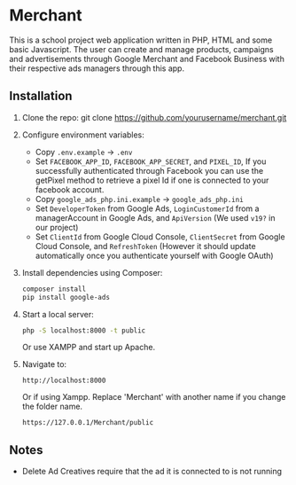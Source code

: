 # Merchant
This is a school project web application written in PHP, HTML and some basic Javascript. The user can create and manage products, campaigns and advertisements through Google Merchant and Facebook Business with their respective ads managers through this app.

## Installation

1. Clone the repo:
    git clone https://github.com/yourusername/merchant.git

2. Configure environment variables:
    - Copy `.env.example` → `.env`
    - Set `FACEBOOK_APP_ID`, `FACEBOOK_APP_SECRET`, and `PIXEL_ID`, If you successfully authenticated through Facebook you can use the getPixel method to retrieve a pixel Id if one is connected to your facebook account.
    - Copy `google_ads_php.ini.example` → `google_ads_php.ini`
    - Set `DeveloperToken` from Google Ads, `LoginCustomerId` from a managerAccount in Google Ads, and `ApiVersion` (We used `v19?` in our project)
    - Set `ClientId` from Google Cloud Console, `ClientSecret` from Google Cloud Console, and `RefreshToken` (However it should update automatically once you authenticate yourself with Google OAuth) 

3. Install dependencies using Composer:
    ```bash
    composer install
    pip install google-ads
    ```

4. Start a local server:
    ```bash
    php -S localhost:8000 -t public
    ```
    Or use XAMPP and start up Apache. 
    

5. Navigate to:
    ```
    http://localhost:8000
    ```
    Or if using Xampp. Replace 'Merchant' with another name if you change the folder name.
    ```
    https://127.0.0.1/Merchant/public
    ```

## Notes
- Delete Ad Creatives require that the ad it is connected to is not running
 